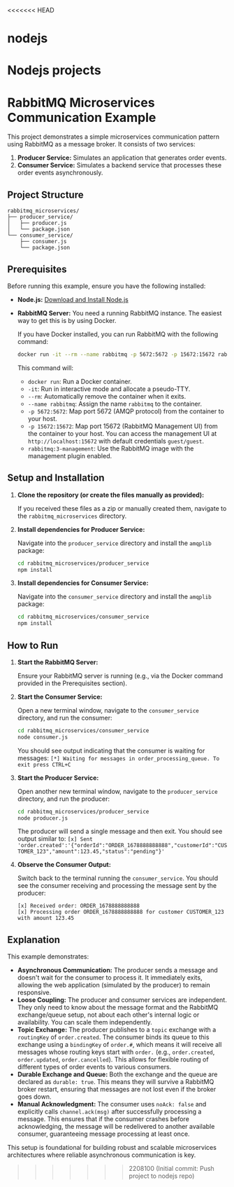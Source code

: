 <<<<<<< HEAD
# nodejs
Nodejs projects
=======
# RabbitMQ Microservices Communication Example

This project demonstrates a simple microservices communication pattern using RabbitMQ as a message broker. It consists of two services:

1.  **Producer Service:** Simulates an application that generates order events.
2.  **Consumer Service:** Simulates a backend service that processes these order events asynchronously.

## Project Structure

```
rabbitmq_microservices/
├── producer_service/
│   ├── producer.js
│   └── package.json
└── consumer_service/
    ├── consumer.js
    └── package.json
```

## Prerequisites

Before running this example, ensure you have the following installed:

*   **Node.js:** [Download and Install Node.js](https://nodejs.org/en/download/)
*   **RabbitMQ Server:** You need a running RabbitMQ instance. The easiest way to get this is by using Docker.

    If you have Docker installed, you can run RabbitMQ with the following command:
    ```bash
    docker run -it --rm --name rabbitmq -p 5672:5672 -p 15672:15672 rabbitmq:3-management
    ```
    This command will:
    *   `docker run`: Run a Docker container.
    *   `-it`: Run in interactive mode and allocate a pseudo-TTY.
    *   `--rm`: Automatically remove the container when it exits.
    *   `--name rabbitmq`: Assign the name `rabbitmq` to the container.
    *   `-p 5672:5672`: Map port 5672 (AMQP protocol) from the container to your host.
    *   `-p 15672:15672`: Map port 15672 (RabbitMQ Management UI) from the container to your host. You can access the management UI at `http://localhost:15672` with default credentials `guest/guest`.
    *   `rabbitmq:3-management`: Use the RabbitMQ image with the management plugin enabled.

## Setup and Installation

1.  **Clone the repository (or create the files manually as provided):**

    If you received these files as a zip or manually created them, navigate to the `rabbitmq_microservices` directory.

2.  **Install dependencies for Producer Service:**

    Navigate into the `producer_service` directory and install the `amqplib` package:
    ```bash
    cd rabbitmq_microservices/producer_service
    npm install
    ```

3.  **Install dependencies for Consumer Service:**

    Navigate into the `consumer_service` directory and install the `amqplib` package:
    ```bash
    cd rabbitmq_microservices/consumer_service
    npm install
    ```

## How to Run

1.  **Start the RabbitMQ Server:**

    Ensure your RabbitMQ server is running (e.g., via the Docker command provided in the Prerequisites section).

2.  **Start the Consumer Service:**

    Open a new terminal window, navigate to the `consumer_service` directory, and run the consumer:
    ```bash
    cd rabbitmq_microservices/consumer_service
    node consumer.js
    ```
    You should see output indicating that the consumer is waiting for messages:
    `[*] Waiting for messages in order_processing_queue. To exit press CTRL+C`

3.  **Start the Producer Service:**

    Open another new terminal window, navigate to the `producer_service` directory, and run the producer:
    ```bash
    cd rabbitmq_microservices/producer_service
    node producer.js
    ```
    The producer will send a single message and then exit. You should see output similar to:
    `[x] Sent 'order.created':'{"orderId":"ORDER_1678888888888","customerId":"CUSTOMER_123","amount":123.45,"status":"pending"}'`

4.  **Observe the Consumer Output:**

    Switch back to the terminal running the `consumer_service`. You should see the consumer receiving and processing the message sent by the producer:
    ```
    [x] Received order: ORDER_1678888888888
    [x] Processing order ORDER_1678888888888 for customer CUSTOMER_123 with amount 123.45
    ```

## Explanation

This example demonstrates:

*   **Asynchronous Communication:** The producer sends a message and doesn't wait for the consumer to process it. It immediately exits, allowing the web application (simulated by the producer) to remain responsive.
*   **Loose Coupling:** The producer and consumer services are independent. They only need to know about the message format and the RabbitMQ exchange/queue setup, not about each other's internal logic or availability. You can scale them independently.
*   **Topic Exchange:** The producer publishes to a `topic` exchange with a `routingKey` of `order.created`. The consumer binds its queue to this exchange using a `bindingKey` of `order.#`, which means it will receive all messages whose routing keys start with `order.` (e.g., `order.created`, `order.updated`, `order.cancelled`). This allows for flexible routing of different types of order events to various consumers.
*   **Durable Exchange and Queue:** Both the exchange and the queue are declared as `durable: true`. This means they will survive a RabbitMQ broker restart, ensuring that messages are not lost even if the broker goes down.
*   **Manual Acknowledgment:** The consumer uses `noAck: false` and explicitly calls `channel.ack(msg)` after successfully processing a message. This ensures that if the consumer crashes before acknowledging, the message will be redelivered to another available consumer, guaranteeing message processing at least once.

This setup is foundational for building robust and scalable microservices architectures where reliable asynchronous communication is key.

>>>>>>> 2208100 (Initial commit: Push project to nodejs repo)
